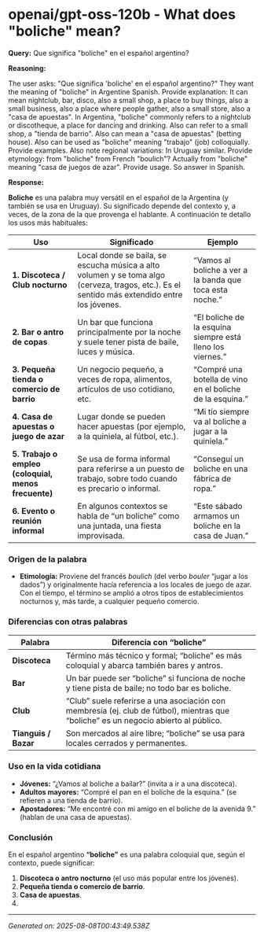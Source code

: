# openai/gpt-oss-120b - What does "boliche" mean?

**Query:** Que significa "boliche" en el español argentino?

**Reasoning:**

The user asks: "Que significa 'boliche' en el español argentino?" They want the meaning of "boliche" in Argentine Spanish. Provide explanation: It can mean nightclub, bar, disco, also a small shop, a place to buy things, also a small business, also a place where people gather, also a small store, also a "casa de apuestas". In Argentina, "boliche" commonly refers to a nightclub or discotheque, a place for dancing and drinking. Also can refer to a small shop, a "tienda de barrio". Also can mean a "casa de apuestas" (betting house). Also can be used as "boliche" meaning "trabajo" (job) colloquially. Provide examples. Also note regional variations: In Uruguay similar. Provide etymology: from "boliche" from French "boulich"? Actually from "boliche" meaning "casa de juegos de azar". Provide usage. So answer in Spanish.

**Response:**

**Boliche** es una palabra muy versátil en el español de la Argentina (y también se usa en Uruguay). Su significado depende del contexto y, a veces, de la zona de la que provenga el hablante. A continuación te detallo los usos más habituales:

| Uso | Significado | Ejemplo |
|-----|--------------|---------|
| **1. Discoteca / Club nocturno** | Local donde se baila, se escucha música a alto volumen y se toma algo (cerveza, tragos, etc.). Es el sentido más extendido entre los jóvenes. | “Vamos al boliche a ver a la banda que toca esta noche.” |
| **2. Bar o antro de copas** | Un bar que funciona principalmente por la noche y suele tener pista de baile, luces y música. | “El boliche de la esquina siempre está lleno los viernes.” |
| **3. Pequeña tienda o comercio de barrio** | Un negocio pequeño, a veces de ropa, alimentos, artículos de uso cotidiano, etc. | “Compré una botella de vino en el boliche de la esquina.” |
| **4. Casa de apuestas o juego de azar** | Lugar donde se pueden hacer apuestas (por ejemplo, a la quiniela, al fútbol, etc.). | “Mi tío siempre va al boliche a jugar a la quiniela.” |
| **5. Trabajo o empleo (coloquial, menos frecuente)** | Se usa de forma informal para referirse a un puesto de trabajo, sobre todo cuando es precario o informal. | “Conseguí un boliche en una fábrica de ropa.” |
| **6. Evento o reunión informal** | En algunos contextos se habla de “un boliche” como una juntada, una fiesta improvisada. | “Este sábado armamos un boliche en la casa de Juan.” |

### Origen de la palabra

- **Etimología:** Proviene del francés *boulich* (del verbo *bouler* “jugar a los dados”) y originalmente hacía referencia a los locales de juego de azar. Con el tiempo, el término se amplió a otros tipos de establecimientos nocturnos y, más tarde, a cualquier pequeño comercio.

### Diferencias con otras palabras

| Palabra | Diferencia con “boliche” |
|---------|--------------------------|
| **Discoteca** | Término más técnico y formal; “boliche” es más coloquial y abarca también bares y antros. |
| **Bar** | Un bar puede ser “boliche” si funciona de noche y tiene pista de baile; no todo bar es boliche. |
| **Club** | “Club” suele referirse a una asociación con membresía (ej. club de fútbol), mientras que “boliche” es un negocio abierto al público. |
| **Tianguis / Bazar** | Son mercados al aire libre; “boliche” se usa para locales cerrados y permanentes. |

### Uso en la vida cotidiana

- **Jóvenes:** “¿Vamos al boliche a bailar?” (invita a ir a una discoteca).  
- **Adultos mayores:** “Compré el pan en el boliche de la esquina.” (se refieren a una tienda de barrio).  
- **Apostadores:** “Me encontré con mi amigo en el boliche de la avenida 9.” (hablan de una casa de apuestas).  

### Conclusión

En el español argentino **“boliche”** es una palabra coloquial que, según el contexto, puede significar:

1. **Discoteca o antro nocturno** (el uso más popular entre los jóvenes).  
2. **Pequeña tienda o comercio de barrio**.  
3. **Casa de apuestas**.  
4.

---
*Generated on: 2025-08-08T00:43:49.538Z*

